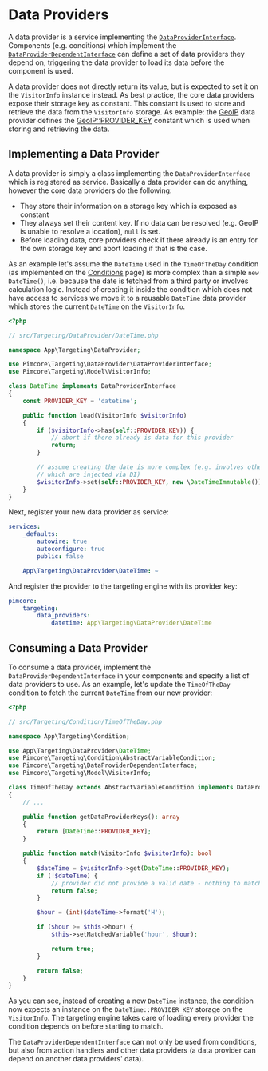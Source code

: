 # Data Providers

A data provider is a service implementing the [`DataProviderInterface`](https://github.com/pimcore/pimcore/blob/11.x/lib/Targeting/DataProvider/DataProviderInterface.php).
Components (e.g. conditions) which implement the [`DataProviderDependentInterface`](https://github.com/pimcore/pimcore/blob/11.x/lib/Targeting/DataProviderDependentInterface.php)
can define a set of data providers they depend on, triggering the data provider to load its data before the component
is used.

A data provider does not directly return its value, but is expected to set it on the `VisitorInfo` instance instead. As
best practice, the core data providers expose their storage key as constant. This constant is used to store and retrieve
the data from the `VisitorInfo` storage. As example: the [GeoIP](https://github.com/pimcore/pimcore/blob/11.x/lib/Targeting/DataProvider/GeoIp.php)
data provider defines the [GeoIP::PROVIDER_KEY](https://github.com/pimcore/pimcore/blob/11.x/lib/Targeting/DataProvider/GeoIp.php#L28)
constant which is used when storing and retrieving the data.

## Implementing a Data Provider

A data provider is simply a class implementing the `DataProviderInterface` which is registered as service. Basically a
data provider can do anything, however the core data providers do the following:

* They store their information on a storage key which is exposed as constant
* They always set their content key. If no data can be resolved (e.g. GeoIP is unable to resolve a location), `null` is set.
* Before loading data, core providers check if there already is an entry for the own storage key and abort loading if that
 is the case.

As an example let's assume the `DateTime` used in the `TimeOfTheDay` condition (as implemented on the [Conditions](./03_Conditions.md)
page) is more complex than a simple `new DateTime()`, i.e. because the date is fetched from a third party or involves
calculation logic. Instead of creating it inside the condition which does not have access to services we move it to a
reusable `DateTime` data provider which stores the current `DateTime` on the `VisitorInfo`.

```php
<?php

// src/Targeting/DataProvider/DateTime.php

namespace App\Targeting\DataProvider;

use Pimcore\Targeting\DataProvider\DataProviderInterface;
use Pimcore\Targeting\Model\VisitorInfo;

class DateTime implements DataProviderInterface
{
    const PROVIDER_KEY = 'datetime';

    public function load(VisitorInfo $visitorInfo)
    {
        if ($visitorInfo->has(self::PROVIDER_KEY)) {
            // abort if there already is data for this provider 
            return;
        }

        // assume creating the date is more complex (e.g. involves other services
        // which are injected via DI)
        $visitorInfo->set(self::PROVIDER_KEY, new \DateTimeImmutable());
    }
}
```

Next, register your new data provider as service:

```yaml
services:
    _defaults:
        autowire: true
        autoconfigure: true
        public: false

    App\Targeting\DataProvider\DateTime: ~
```

And register the provider to the targeting engine with its provider key:

```yaml
pimcore:
    targeting:
        data_providers:
            datetime: App\Targeting\DataProvider\DateTime
```


## Consuming a Data Provider

To consume a data provider, implement the `DataProviderDependentInterface` in your components and specify a list of data
providers to use. As an example, let's update the `TimeOfTheDay` condition to fetch the current `DateTime` from our new
provider:

```php
<?php

// src/Targeting/Condition/TimeOfTheDay.php

namespace App\Targeting\Condition;

use App\Targeting\DataProvider\DateTime;
use Pimcore\Targeting\Condition\AbstractVariableCondition;
use Pimcore\Targeting\DataProviderDependentInterface;
use Pimcore\Targeting\Model\VisitorInfo;

class TimeOfTheDay extends AbstractVariableCondition implements DataProviderDependentInterface
{
    // ...

    public function getDataProviderKeys(): array
    {
        return [DateTime::PROVIDER_KEY];
    }

    public function match(VisitorInfo $visitorInfo): bool
    {
        $dateTime = $visitorInfo->get(DateTime::PROVIDER_KEY);
        if (!$dateTime) {
            // provider did not provide a valid date - nothing to match against
            return false;
        }

        $hour = (int)$dateTime->format('H');

        if ($hour >= $this->hour) {
            $this->setMatchedVariable('hour', $hour);

            return true;
        }

        return false;
    }
}
```

As you can see, instead of creating a new `DateTime` instance, the condition now expects an instance on the `DateTime::PROVIDER_KEY`
storage on the `VisitorInfo`. The targeting engine takes care of loading every provider the condition depends on before
starting to match. 

The `DataProviderDependentInterface` can not only be used from conditions, but also from action handlers and other 
data providers (a data provider can depend on another data providers' data).
